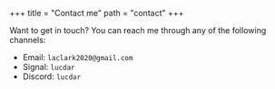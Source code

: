 +++
title = "Contact me"
path = "contact"
+++

Want to get in touch? You can reach me through any of the following channels:

- Email: `laclark2020@gmail.com`
- Signal: `lucdar`
- Discord: `lucdar`
